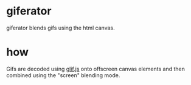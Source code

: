 # giferator

giferator blends gifs using the html canvas.

# how

Gifs are decoded using [glif.js](https://github.com/ericleong/glif.js) onto offscreen canvas elements and then combined using the "screen" blending mode.